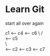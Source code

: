 # Learn Git
start all over again

c1 <-- c4  <-- c6
 \       /      \
   <-- c5        \
 \                \
   <-- c2 <-- c3   <-- c7
